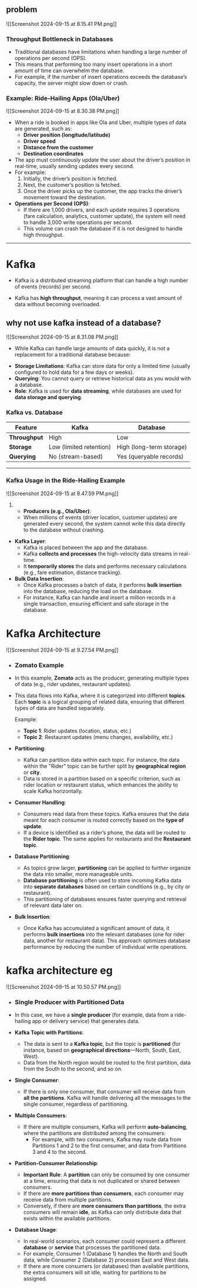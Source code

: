 ## problem

![[Screenshot 2024-09-15 at 8.15.41 PM.png]]
### Throughput Bottleneck in Databases

- Traditional databases have limitations when handling a large number of operations per second (OPS).
- This means that performing too many insert operations in a short amount of time can overwhelm the database.
- For example, if the number of insert operations exceeds the database’s capacity, the server might slow down or crash.


### Example: Ride-Hailing Apps (Ola/Uber)

![[Screenshot 2024-09-15 at 8.30.38 PM.png]]

- When a ride is booked in apps like Ola and Uber, multiple types of data are generated, such as:
    - **Driver position (longitude/latitude)**
    - **Driver speed**
    - **Distance from the customer**
    - **Destination coordinates**
- The app must continuously update the user about the driver’s position in real-time, usually sending updates every second.
- For example:
    1. Initially, the driver’s position is fetched.
    2. Next, the customer’s position is fetched.
    3. Once the driver picks up the customer, the app tracks the driver’s movement toward the destination.
- **Operations per Second (OPS)**:
    - If there are 1,000 drivers, and each update requires 3 operations (fare calculation, analytics, customer update), the system will need to handle 3,000 write operations per second.
    - This volume can crash the database if it is not designed to handle high throughput.


---

# Kafka

*   Kafka is a distributed streaming platform that can handle a high number of events (records) per second.
- Kafka has **high throughput**, meaning it can process a vast amount of data without becoming overloaded.

## why not use kafka instead of a database?

![[Screenshot 2024-09-15 at 8.31.08 PM.png]]

* While Kafka can handle large amounts of data quickly, it is not a replacement for a traditional database because:

- **Storage Limitations**: Kafka can store data for only a limited time (usually configured to hold data for a few days or weeks).
- **Querying**: You cannot query or retrieve historical data as you would with a database.
- **Role**: Kafka is used for **data streaming**, while databases are used for **data storage and querying**.

### Kafka vs. Database

| Feature        | Kafka                   | Database                 |
| -------------- | ----------------------- | ------------------------ |
| **Throughput** | High                    | Low                      |
| **Storage**    | Low (limited retention) | High (long-term storage) |
| **Querying**   | No (stream-based)       | Yes (queryable records)  |

***

### Kafka Usage in the Ride-Hailing Example

![[Screenshot 2024-09-15 at 8.47.59 PM.png]]

1. - **Producers (e.g., Ola/Uber)**:
    - When millions of events (driver location, customer updates) are generated every second, the system cannot write this data directly to the database without crashing.
- **Kafka Layer**:
    - Kafka is placed between the app and the database.
    - Kafka **collects and processes** the high-velocity data streams in real-time.
    - It **temporarily stores** the data and performs necessary calculations (e.g., fare estimation, distance tracking).
- **Bulk Data Insertion**:
    - Once Kafka processes a batch of data, it performs **bulk insertion** into the database, reducing the load on the database.
    - For instance, Kafka can handle and insert a million records in a single transaction, ensuring efficient and safe storage in the database.


# Kafka Architecture

![[Screenshot 2024-09-15 at 9.27.54 PM.png]]

- ### Zomato Example

- In this example, **Zomato** acts as the producer, generating multiple types of data (e.g., rider updates, restaurant updates).
    
- This data flows into Kafka, where it is categorized into different **topics**. Each **topic** is a logical grouping of related data, ensuring that different types of data are handled separately.
    
    Example:
    
    - **Topic 1**: Rider updates (location, status, etc.)
    - **Topic 2**: Restaurant updates (menu changes, availability, etc.)
- **Partitioning**:
    
    - Kafka can partition data within each topic. For instance, the data within the "Rider" topic can be further split by **geographical region** or **city**.
    - Data is stored in a partition based on a specific criterion, such as rider location or restaurant status, which enhances the ability to scale Kafka horizontally.
- **Consumer Handling**:
    
    - Consumers read data from these topics. Kafka ensures that the data meant for each consumer is routed correctly based on the **type of update**.
    - If a device is identified as a rider’s phone, the data will be routed to the **Rider topic**. The same applies for restaurants and the **Restaurant topic**.
- **Database Partitioning**:
    
    - As topics grow larger, **partitioning** can be applied to further organize the data into smaller, more manageable units.
    - **Database partitioning** is often used to store incoming Kafka data into **separate databases** based on certain conditions (e.g., by city or restaurant).
    - This partitioning of databases ensures faster querying and retrieval of relevant data later on.
- **Bulk Insertion**:
    
    - Once Kafka has accumulated a significant amount of data, it performs **bulk insertions** into the relevant databases (one for rider data, another for restaurant data). This approach optimizes database performance by reducing the number of individual write operations.
  
# kafka architecture eg

![[Screenshot 2024-09-15 at 10.50.57 PM.png]]

- ### Single Producer with Partitioned Data

- In this case, we have a **single producer** (for example, data from a ride-hailing app or delivery service) that generates data.
    
- **Kafka Topic with Partitions**:
    - The data is sent to a **Kafka topic**, but the topic is **partitioned** (for instance, based on **geographical directions**—North, South, East, West).
    - Data from the North region would be routed to the first partition, data from the South to the second, and so on.
- **Single Consumer**:
    - If there is only one consumer, that consumer will receive data from **all the partitions**. Kafka will handle delivering all the messages to the single consumer, regardless of partitioning.
- **Multiple Consumers**:
    - If there are multiple consumers, Kafka will perform **auto-balancing**, where the partitions are distributed among the consumers:
        - For example, with two consumers, Kafka may route data from Partitions 1 and 2 to the first consumer, and data from Partitions 3 and 4 to the second.
- **Partition-Consumer Relationship**:
    - **Important Rule**: A **partition** can only be consumed by one consumer at a time, ensuring that data is not duplicated or shared between consumers.
    - If there are **more partitions than consumers**, each consumer may receive data from multiple partitions.
    - Conversely, if there are **more consumers than partitions**, the extra consumers will remain **idle**, as Kafka can only distribute data that exists within the available partitions.
- **Database Usage**:
    - In real-world scenarios, each consumer could represent a different **database** or **service** that processes the partitioned data.
    - For example, Consumer 1 (Database 1) handles the North and South data, while Consumer 2 (Database 2) processes East and West data.
    - If there are more consumers (or databases) than available partitions, the extra consumers will sit idle, waiting for partitions to be assigned.

